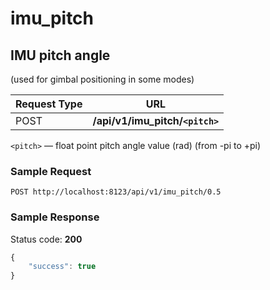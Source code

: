 imu_pitch
=====

IMU pitch angle
-----------------
(used for gimbal positioning in some modes)

Request Type | URL 
-------------|-----
POST | **/api/v1/imu_pitch/`<pitch>`**


`<pitch>` &mdash; float point pitch angle value (rad) (from -pi to +pi)

### Sample Request

```http
POST http://localhost:8123/api/v1/imu_pitch/0.5
```

### Sample Response

Status code: **200**

```javascript
{
    "success": true
}
```

